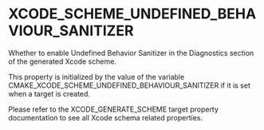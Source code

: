   

# XCODE_SCHEME_UNDEFINED_BEHAVIOUR_SANITIZER  
Whether to enable Undefined Behavior Sanitizer
in the Diagnostics section of the generated Xcode scheme.  

This property is initialized by the value of the variable
CMAKE_XCODE_SCHEME_UNDEFINED_BEHAVIOUR_SANITIZER
if it is set when a target is created.  

Please refer to the XCODE_GENERATE_SCHEME target property
documentation to see all Xcode schema related properties.  

